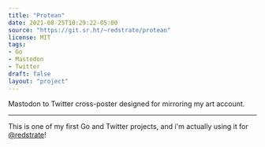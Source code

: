 ```yaml
---
title: "Protean"
date: 2021-08-25T10:29:22-05:00
source: "https://git.sr.ht/~redstrate/protean"
license: MIT
tags:
- Go
- Mastodon
- Twitter
draft: false
layout: "project"
---
```


Mastodon to Twitter cross-poster designed for mirroring my art account.

<!--more-->
---

This is one of my first Go and Twitter projects, and i'm actually using it
for [@redstrate](https://www.twitter.com/redstrate)!